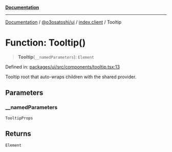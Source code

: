 [**Documentation**](../../../../README.md)

***

[Documentation](../../../../README.md) / [@o3osatoshi/ui](../../README.md) / [index.client](../README.md) / Tooltip

# Function: Tooltip()

> **Tooltip**(`__namedParameters`): `Element`

Defined in: [packages/ui/src/components/tooltip.tsx:13](https://github.com/o3osatoshi/experiment/blob/67ff251451cab829206391b718d971ec20ce4dfb/packages/ui/src/components/tooltip.tsx#L13)

Tooltip root that auto-wraps children with the shared provider.

## Parameters

### \_\_namedParameters

`TooltipProps`

## Returns

`Element`
